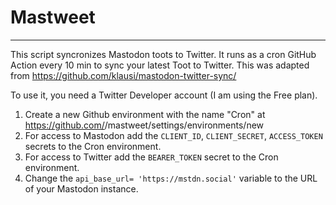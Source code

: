 # Mastweet
------------
This script syncronizes Mastodon toots to Twitter.
It runs as a cron GitHub Action every 10 min to sync your latest Toot to Twitter. This  was adapted from https://github.com/klausi/mastodon-twitter-sync/

To use it, you need a Twitter Developer account (I am using the Free plan).
1. Create a new Github environment with the name "Cron" at https://github.com/<USERNAME>/mastweet/settings/environments/new 
2. For access to Mastodon add the `CLIENT_ID`, `CLIENT_SECRET`, `ACCESS_TOKEN` secrets to the Cron environment.
3. For access to Twitter add the `BEARER_TOKEN` secret to the Cron environment.
4. Change the `api_base_url= 'https://mstdn.social'` variable to the URL of your Mastodon instance.

